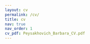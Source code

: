 ```yaml
---
layout: cv
permalink: /cv/
title: cv
nav: true
nav_order: 1
cv_pdf: Peysakhovich_Barbara_CV.pdf
---
```

